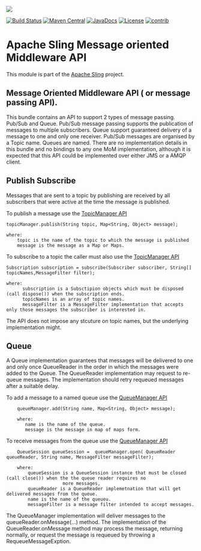 [<img src="http://sling.apache.org/res/logos/sling.png"/>](http://sling.apache.org)

 [![Build Status](https://builds.apache.org/buildStatus/icon?job=sling-org-apache-sling-mom-1.8)](https://builds.apache.org/view/S-Z/view/Sling/job/sling-org-apache-sling-mom-1.8) [![Maven Central](https://maven-badges.herokuapp.com/maven-central/org.apache.sling/org.apache.sling.mom/badge.svg)](http://search.maven.org/#search%7Cga%7C1%7Cg%3A%22org.apache.sling%22%20a%3A%22org.apache.sling.mom%22) [![JavaDocs](https://www.javadoc.io/badge/org.apache.sling/org.apache.sling.mom.svg)](https://www.javadoc.io/doc/org.apache.sling/org.apache.sling.mom) [![License](https://img.shields.io/badge/License-Apache%202.0-blue.svg)](https://www.apache.org/licenses/LICENSE-2.0)&#32;[![contrib](http://sling.apache.org/badges/status-contrib.svg)](https://github.com/apache/sling-aggregator/blob/master/docs/status/contrib.md)

# Apache Sling Message oriented Middleware API

This module is part of the [Apache Sling](https://sling.apache.org) project.

## Message Oriented Middleware API ( or message passing API).

This bundle contains an API to support 2 types of message passing. Pub/Sub and Queue.
Pub/Sub message passing supports the publication of messages to multiple subscribers. Queue 
support guaranteed delivery of a message to one and only one receiver. Pub/Sub messages are
organised by a Topic name. Queues are named. There are no implementation details in this 
bundle and no bindings to any one MoM implementation, although it is expected that this 
API could be implemented over either JMS or a AMQP client.

## Publish Subscribe

Messages that are sent to a topic by publishing are received by all subscribers that were active at the time the message is published.

To publish a message use the [TopicManager API](src/main/java/org/apache/sling/mom/TopicManager.java)

    topicManager.publish(String topic, Map<String, Object> message);
    
    where:
        topic is the name of the topic to which the message is published 
        message is the message as a Map or Maps.
        
To subscribe to a topic the caller must also use the [TopicManager API](src/main/java/org/apache/sling/mom/TopicManager.java)
 
    Subscription subscription = subscribe(Subscriber subscriber, String[] topicNames,MessageFilter filter);
    
    where:
          subscription is a Subsctipion objects which must be disposed (call dispose()) when the subscription ends.
          topicNames is an array of topic names.
          messageFilter is a MessageFilter implementation that accepts only those messages the subscriber is interested in.
          
The API does not impose any stcuture on topic names, but the underlying implementation might.

## Queue

A Queue implementation guarantees that messages will be delivered to one and only once QueueReader
in the order in which the messages were added to the Queue. The QueueReader implementation may
request to re-queue messages. The implementation should retry requeued messages after a suitable delay.

To add a message to a named queue use the [QueueManager API](src/main/java/org/apache/sling/mom/QueueManager.java)


        queueManager.add(String name, Map<String, Object> message);
        
        where: 
           name is the name of the queue.
           message is the message in map of maps form.
           
To receive messages from the queue use the [QueueManager API](src/main/java/org/apache/sling/mom/QueueManager.java)

        QueueSession queueSession =  queueManager.open( QueueReader queueReader, String name, MessageFilter messageFilter);
        
        where:
            queueSession is a QueueSession instance that must be closed (call close()) when the the queue reader requires no 
                         more messages,
            queueReader is a QueueReader implemetnation that will get delivered messages from the queue.
            name is the name of the queueu.
            messageFilter is a message filter intended to accept messages.
            
The QueueManager implementation will deliver messages to the queueReader.onMessage(...) method. The implementation of the QueueReader.onMessage method
may process the message, returning normally, or request the message is requeued by throwing a RequeueMessageExption.
